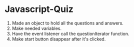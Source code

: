 # Javascript-Quiz

1. Made an object to hold all the questions and answers.
2. Make needed variables.
3. Have the event listener call the questionIterator function.
4. Make start button disappear after it's clicked.
